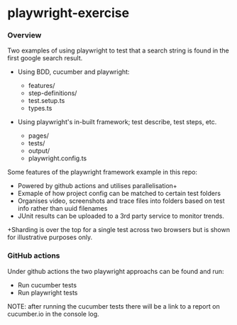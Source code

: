 # playwright-exercise

### Overview

Two examples of using playwright to test that a search string is found in the first google search result.

* Using BDD, cucumber and playwright:
  * features/
  * step-definitions/
  * test.setup.ts
  * types.ts

* Using playwright's in-built framework; test describe, test steps, etc.
  * pages/
  * tests/
  * output/
  * playwright.config.ts

Some features of the playwright framework example in this repo:
* Powered by github actions and utilises parallelisation+
* Exmaple of how project config can be matched to certain test folders
* Organises video, screenshots and trace files into folders based on test info rather than uuid filenames
* JUnit results can be uploaded to a 3rd party service to monitor trends.

+Sharding is over the top for a single test across two browsers but is shown for illustrative purposes only.

### GitHub actions

Under github actions the two playwright approachs can be found and run:

* Run cucumber tests
* Run playwright tests

NOTE: after running the cucumber tests there will be a link to a report on cucumber.io in the console log.
